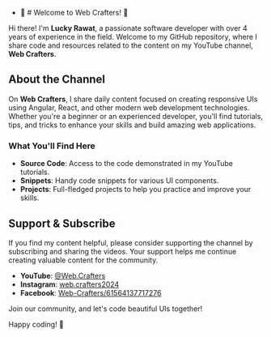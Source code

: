 - 👋 # Welcome to Web Crafters! 🎨

Hi there! I'm **Lucky Rawat**, a passionate software developer with over 4 years of experience in the field. Welcome to my GitHub repository, where I share code and resources related to the content on my YouTube channel, **Web Crafters**.

## About the Channel

On **Web Crafters**, I share daily content focused on creating responsive UIs using Angular, React, and other modern web development technologies. Whether you're a beginner or an experienced developer, you'll find tutorials, tips, and tricks to enhance your skills and build amazing web applications.

### What You'll Find Here

- **Source Code**: Access to the code demonstrated in my YouTube tutorials.
- **Snippets**: Handy code snippets for various UI components.
- **Projects**: Full-fledged projects to help you practice and improve your skills.

## Support & Subscribe

If you find my content helpful, please consider supporting the channel by subscribing and sharing the videos. Your support helps me continue creating valuable content for the community.

- **YouTube**: [@Web.Crafters](https://www.youtube.com/@Web.Crafters)
- **Instagram**: [web.crafters2024](instagram.com/web.crafters2024)
- **Facebook**: [Web-Crafters/61564137717276](https://www.facebook.com/people/Web-Crafters/61564137717276/)

Join our community, and let's code beautiful UIs together!

Happy coding! 🚀
